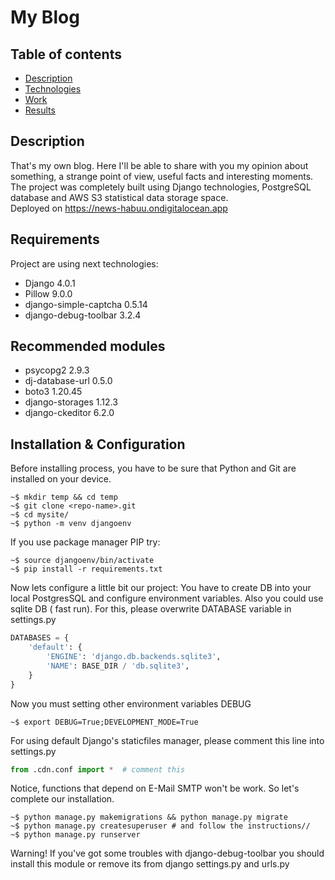 # My Blog

## Table of contents
* [Description](#description)
* [Technologies](#requirements)
* [Work](#installation--configuration)
* [Results](#results)

## Description

That's my own blog. Here I'll be able to share with you my opinion about something, a strange point of view, useful facts and interesting moments. 
The project was completely built using Django technologies, PostgreSQL database and AWS S3 statistical data storage space.  
Deployed on https://news-habuu.ondigitalocean.app

## Requirements

Project are using next technologies:
* Django 4.0.1
* Pillow 9.0.0
* django-simple-captcha 0.5.14 
* django-debug-toolbar 3.2.4


## Recommended modules
* psycopg2 2.9.3
* dj-database-url 0.5.0
* boto3 1.20.45
* django-storages 1.12.3
* django-ckeditor 6.2.0

## Installation & Configuration

Before installing process, you have to be sure that Python and Git are installed on your device.
```shell
~$ mkdir temp && cd temp
~$ git clone <repo-name>.git
~$ cd mysite/
~$ python -m venv djangoenv
```
If you use package manager PIP try:
```shell
~$ source djangoenv/bin/activate
~$ pip install -r requirements.txt
```
Now lets configure a little bit our project: You have to create DB into your local PostgresSQL and configure environment variables. Also you could use sqlite DB ( fast run). For this, please overwrite DATABASE variable in settings.py
```python
DATABASES = {
    'default': {
        'ENGINE': 'django.db.backends.sqlite3',
        'NAME': BASE_DIR / 'db.sqlite3',
    }
}
```
Now you must setting other environment variables DEBUG
```shell
~$ export DEBUG=True;DEVELOPMENT_MODE=True
```
For using default Django's staticfiles manager, please comment this line into settings.py
```python
from .cdn.conf import *  # comment this
```
Notice, functions that depend on E-Mail SMTP won't be work. So let's complete our installation.
```shell
~$ python manage.py makemigrations && python manage.py migrate
~$ python manage.py createsuperuser # and follow the instructions//
~$ python manage.py runserver
```
Warning! If you've got some troubles with django-debug-toolbar you should install this module or remove its from django settings.py and urls.py